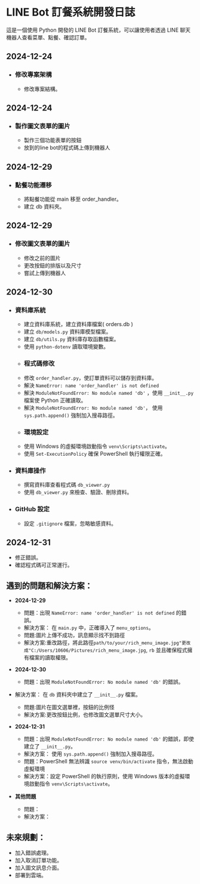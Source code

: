 # LINE Bot 訂餐系統開發日誌

這是一個使用 Python 開發的 LINE Bot 訂餐系統，可以讓使用者透過 LINE 聊天機器人查看菜單、點餐、確認訂單。

## 2024-12-24
*   ### 修改專案架構
    * 修改專案結構。
## 2024-12-24
*   ### 製作圖文表單的圖片
    * 製作三個功能表單的按鈕
    * 放到的line bot的程式碼上傳到機器人

## 2024-12-29
*   ### 點餐功能遷移
    * 將點餐功能從 main 移至 order_handler。
    * 建立 db 資料夾。
## 2024-12-29
*   ### 修改圖文表單的圖片
    * 修改之前的圖片
    * 更改按鈕的排版以及尺寸
    * 嘗試上傳到機器人

## 2024-12-30
*   ### 資料庫系統
    *  建立資料庫系統，建立資料庫檔案( orders.db )
    *  建立 `db/models.py` 資料庫模型檔案。
    *  建立 `db/utils.py` 資料庫存取函數檔案。
    *  使用 `python-dotenv` 讀取環境變數。
    *   ### 程式碼修改
    *  修改 `order_handler.py`，使訂單資料可以儲存到資料庫。
    *  解決 `NameError: name 'order_handler' is not defined`
    *  解決 `ModuleNotFoundError: No module named 'db'` ，使用 `__init__.py` 檔案使 Python 正確讀取。
    *  解決 `ModuleNotFoundError: No module named 'db'`， 使用 `sys.path.append()` 強制加入搜尋路徑。
    *  ### 環境設定
    *  使用 Windows 的虛擬環境啟動指令 `venv\Scripts\activate`。
    * 使用 `Set-ExecutionPolicy` 確保 PowerShell 執行權限正確。
*  ### 資料庫操作
    * 撰寫資料庫查看程式碼 `db_viewer.py`
    * 使用 `db_viewer.py` 來檢查、驗證、刪除資料。
*  ### GitHub 設定
    * 設定 `.gitignore` 檔案，忽略敏感資料。
## 2024-12-31
 *   修正錯誤。
 *   確認程式碼可正常運行。


## 遇到的問題和解決方案：
*   **2024-12-29**
    *  問題：出現 `NameError: name 'order_handler' is not defined` 的錯誤。
    *  解決方案： 在 `main.py` 中，正確導入了 `menu_options`。
    *  問題:圖片上傳不成功，訊息顯示找不到路徑
    *  解決方案:重改路徑，將此路徑`path/to/your/rich_menu_image.jpg"更改成"C:/Users/10606/Pictures/rich_menu_image.jpg`, `rb`
       並且確保程式擁有檔案的讀取權限。 
*   **2024-12-30**
    *  問題：出現 `ModuleNotFoundError: No module named 'db'` 的錯誤。
*   解決方案： 在 `db` 資料夾中建立了 `__init__.py` 檔案。
    * 問題:圖片在圖文選單裡，按鈕的比例怪
    * 解決方案:更改按鈕比例，也修改圖文選單尺寸大小。
      
*  **2024-12-31**
    *  問題：出現 `ModuleNotFoundError: No module named 'db'` 的錯誤，即使建立了 `__init__.py`。
    *  解決方案： 使用 `sys.path.append()` 強制加入搜尋路徑。
    *  問題：PowerShell 無法辨識 `source venv/bin/activate` 指令，無法啟動虛擬環境
    * 解決方案：設定 PowerShell 的執行原則，使用 Windows 版本的虛擬環境啟動指令 `venv\Scripts\activate`。
    
      

    
      

* **其他問題**
    * 問題：
    * 解決方案：

## 未來規劃：
*   加入錯誤處理。
*   加入取消訂單功能。
*   加入圖文訊息介面。
*   部署到雲端。
